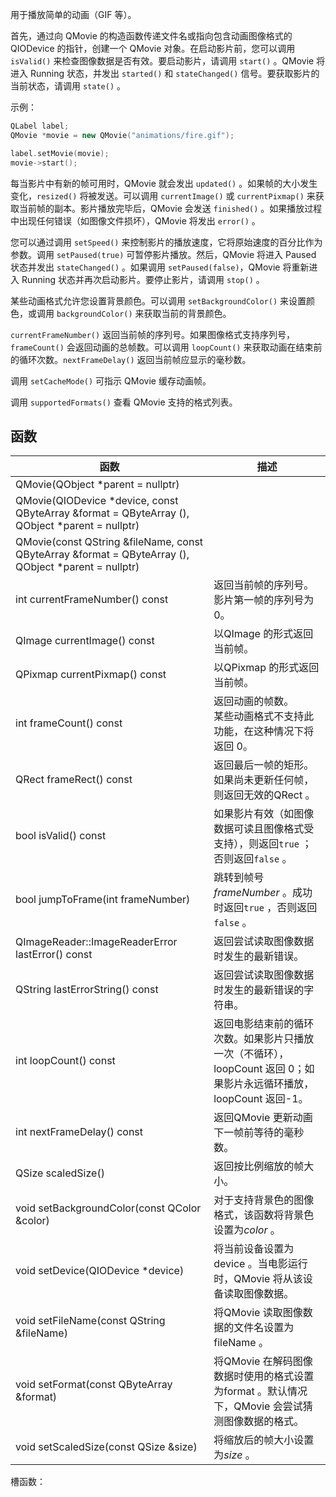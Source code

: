 用于播放简单的动画（GIF 等）。

首先，通过向 QMovie 的构造函数传递文件名或指向包含动画图像格式的 QIODevice 的指针，创建一个 QMovie 对象。在启动影片前，您可以调用 `isValid()` 来检查图像数据是否有效。要启动影片，请调用 `start()` 。QMovie 将进入 Running 状态，并发出 `started()` 和 `stateChanged()` 信号。要获取影片的当前状态，请调用 `state()` 。

示例：
```cpp
QLabel label;
QMovie *movie = new QMovie("animations/fire.gif");

label.setMovie(movie);
movie->start();
```

每当影片中有新的帧可用时，QMovie 就会发出 `updated()` 。如果帧的大小发生变化，`resized()` 将被发送。可以调用 `currentImage()` 或 `currentPixmap()` 来获取当前帧的副本。影片播放完毕后，QMovie 会发送 `finished()` 。如果播放过程中出现任何错误（如图像文件损坏），QMovie 将发出 `error()` 。

您可以通过调用 `setSpeed()` 来控制影片的播放速度，它将原始速度的百分比作为参数。调用 `setPaused(true)` 可暂停影片播放。然后，QMovie 将进入 Paused 状态并发出 `stateChanged()` 。如果调用 `setPaused(false)`，QMovie 将重新进入 Running 状态并再次启动影片。要停止影片，请调用 `stop()` 。

某些动画格式允许您设置背景颜色。可以调用 `setBackgroundColor()` 来设置颜色，或调用 `backgroundColor()` 来获取当前的背景颜色。

`currentFrameNumber()` 返回当前帧的序列号。如果图像格式支持序列号，`frameCount()` 会返回动画的总帧数。可以调用 `loopCount()` 来获取动画在结束前的循环次数。`nextFrameDelay()` 返回当前帧应显示的毫秒数。

调用 `setCacheMode()` 可指示 QMovie 缓存动画帧。

调用 `supportedFormats()` 查看 QMovie 支持的格式列表。

## 函数

| 函数                                                         | 描述                                                         |
| ------------------------------------------------------------ | ------------------------------------------------------------ |
| QMovie(QObject *parent = nullptr)                            |                                                              |
| QMovie(QIODevice *device, const QByteArray &format = QByteArray (), QObject *parent = nullptr) |                                                              |
| QMovie(const QString &fileName, const QByteArray &format = QByteArray (), QObject *parent = nullptr) |                                                              |
| int currentFrameNumber() const                               | 返回当前帧的序列号。影片第一帧的序列号为 0。                 |
| QImage currentImage() const                                  | 以QImage 的形式返回当前帧。                                  |
| QPixmap currentPixmap() const                                | 以QPixmap 的形式返回当前帧。                                 |
| int frameCount() const                                       | 返回动画的帧数。<br/>某些动画格式不支持此功能，在这种情况下将返回 0。 |
| QRect frameRect() const                                      | 返回最后一帧的矩形。如果尚未更新任何帧，则返回无效的QRect 。 |
| bool isValid() const                                         | 如果影片有效（如图像数据可读且图像格式受支持），则返回`true` ；否则返回`false` 。 |
| bool jumpToFrame(int frameNumber)                            | 跳转到帧号*frameNumber* 。成功时返回`true` ，否则返回`false` 。 |
| QImageReader::ImageReaderError lastError() const             | 返回尝试读取图像数据时发生的最新错误。                       |
| QString lastErrorString() const                              | 返回尝试读取图像数据时发生的最新错误的字符串。               |
| int loopCount() const                                        | 返回电影结束前的循环次数。如果影片只播放一次（不循环），loopCount 返回 0；如果影片永远循环播放，loopCount 返回-1。 |
| int nextFrameDelay() const                                   | 返回QMovie 更新动画下一帧前等待的毫秒数。                    |
| QSize scaledSize()                                           | 返回按比例缩放的帧大小。                                     |
| void setBackgroundColor(const QColor &color)                 | 对于支持背景色的图像格式，该函数将背景色设置为*color* 。     |
| void setDevice(QIODevice *device)                            | 将当前设备设置为device 。当电影运行时，QMovie 将从该设备读取图像数据。 |
| void setFileName(const QString &fileName)                    | 将QMovie 读取图像数据的文件名设置为fileName 。               |
| void setFormat(const QByteArray &format)                     | 将QMovie 在解码图像数据时使用的格式设置为format 。默认情况下，QMovie 会尝试猜测图像数据的格式。 |
| void setScaledSize(const QSize &size)                        | 将缩放后的帧大小设置为*size* 。                              |



槽函数：

